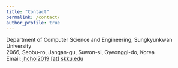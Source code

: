 ```yaml
---
title: "Contact"
permalink: /contact/
author_profile: true
---
```

Department of Computer Science and Engineering, Sungkyunkwan University<br>
2066, Seobu-ro, Jangan-gu, Suwon-si, Gyeonggi-do, Korea<br>
Email: <a href=mailto:jhchoi2019@skku.edu>jhchoi2019 [at] skku.edu</a>

